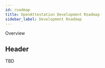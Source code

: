 ```yaml
---
id: roadmap
title: OpenAttestation Development Roadmap
sidebar_label: Development Roadmap
---
```


Overview

## Header

TBD
